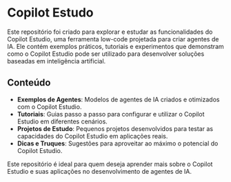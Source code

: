 # Copilot Estudo

Este repositório foi criado para explorar e estudar as funcionalidades do Copilot Estudio, uma ferramenta low-code projetada para criar agentes de IA. Ele contém exemplos práticos, tutoriais e experimentos que demonstram como o Copilot Estudio pode ser utilizado para desenvolver soluções baseadas em inteligência artificial.

## Conteúdo

- **Exemplos de Agentes**: Modelos de agentes de IA criados e otimizados com o Copilot Estudio.
- **Tutoriais**: Guias passo a passo para configurar e utilizar o Copilot Estudio em diferentes cenários.
- **Projetos de Estudo**: Pequenos projetos desenvolvidos para testar as capacidades do Copilot Estudio em aplicações reais.
- **Dicas e Truques**: Sugestões para aproveitar ao máximo o potencial do Copilot Estudio.

Este repositório é ideal para quem deseja aprender mais sobre o Copilot Estudio e suas aplicações no desenvolvimento de agentes de IA.